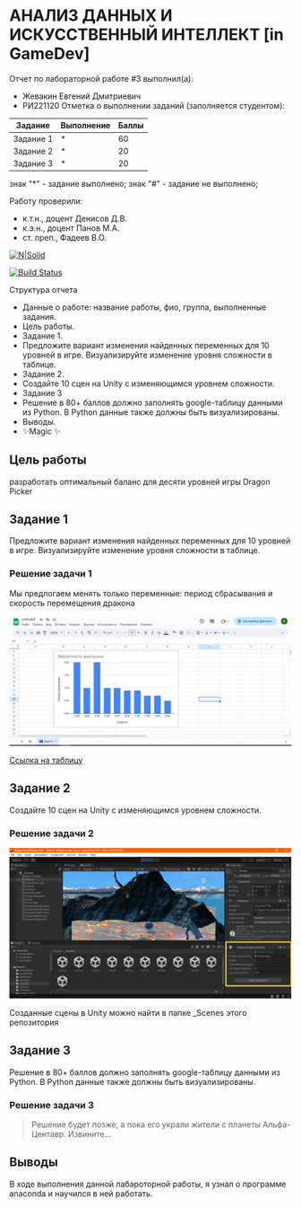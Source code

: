# АНАЛИЗ ДАННЫХ И ИСКУССТВЕННЫЙ ИНТЕЛЛЕКТ [in GameDev]
Отчет по лабораторной работе #3 выполнил(а):
- Жевакин Евгений Дмитриевич
- РИ221120
Отметка о выполнении заданий (заполняется студентом):

| Задание | Выполнение | Баллы |
| ------ | ------ | ------ |
| Задание 1 | * | 60 |
| Задание 2 | * | 20 |
| Задание 3 | * | 20 |

знак "*" - задание выполнено; знак "#" - задание не выполнено;

Работу проверили:
- к.т.н., доцент Денисов Д.В.
- к.э.н., доцент Панов М.А.
- ст. преп., Фадеев В.О.

[![N|Solid](https://cldup.com/dTxpPi9lDf.thumb.png)](https://nodesource.com/products/nsolid)

[![Build Status](https://travis-ci.org/joemccann/dillinger.svg?branch=master)](https://travis-ci.org/joemccann/dillinger)

Структура отчета

- Данные о работе: название работы, фио, группа, выполненные задания.
- Цель работы.
- Задание 1.
-  Предложите вариант изменения найденных переменных для 10 уровней в игре. Визуализируйте изменение уровня сложности в таблице.
- Задание 2.
- Создайте 10 сцен на Unity с изменяющимся уровнем сложности.
- Задание 3
- Решение в 80+ баллов должно заполнять google-таблицу данными из Python. В Python данные также должны быть визуализированы.
- Выводы.
- ✨Magic ✨

## Цель работы
разработать оптимальный баланс для десяти уровней игры Dragon Picker

## Задание 1
Предложите вариант изменения найденных переменных для 10 уровней в игре. Визуализируйте изменение уровня сложности в таблице.

### Решение задачи 1

Мы предлогаем менять только переменные: период сбрасывания и скорость перемещения дракона

<picture>

 <img alt="levels.png" src="https://github.com/Evgeny-54/UrfuAILab3/blob/main/levels.png">
</picture>

[Ссылка на таблицу](https://docs.google.com/spreadsheets/d/1AlahhKJT6tQesSFKg86LYb-bF0ZYSNrAWfgxTqexxpc/edit#gid=0)






## Задание 2
Создайте 10 сцен на Unity с изменяющимся уровнем сложности.

### Решение задачи 2



<picture>

 <img alt="levels.png" src="https://github.com/Evgeny-54/UrfuAILab3/blob/main/Unity.png">
</picture>

Созданные сцены в Unity можно найти в папке _Scenes этого репозитория

## Задание 3
Решение в 80+ баллов должно заполнять google-таблицу данными из Python. В Python данные также должны быть визуализированы.

### Решение задачи 3

> Решение будет позже, а пока его украли жители с планеты Альфа-Центавр. Извините...


## Выводы

В ходе выполнения данной лабароторной работы, я узнал о программе anaconda и научился в ней работать.



